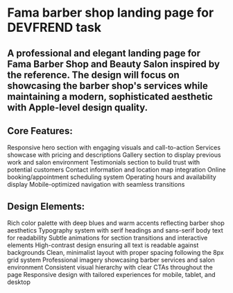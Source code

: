 # Fama barber shop landing page for DEVFREND task

## A professional and elegant landing page for Fama Barber Shop and Beauty Salon inspired by the reference. The design will focus on showcasing the barber shop's services while maintaining a modern, sophisticated aesthetic with Apple-level design quality.

## Core Features:

Responsive hero section with engaging visuals and call-to-action
Services showcase with pricing and descriptions
Gallery section to display previous work and salon environment
Testimonials section to build trust with potential customers
Contact information and location map integration
Online booking/appointment scheduling system
Operating hours and availability display
Mobile-optimized navigation with seamless transitions

## Design Elements:

Rich color palette with deep blues and warm accents reflecting barber shop aesthetics
Typography system with serif headings and sans-serif body text for readability
Subtle animations for section transitions and interactive elements
High-contrast design ensuring all text is readable against backgrounds
Clean, minimalist layout with proper spacing following the 8px grid system
Professional imagery showcasing barber services and salon environment
Consistent visual hierarchy with clear CTAs throughout the page
Responsive design with tailored experiences for mobile, tablet, and desktop
